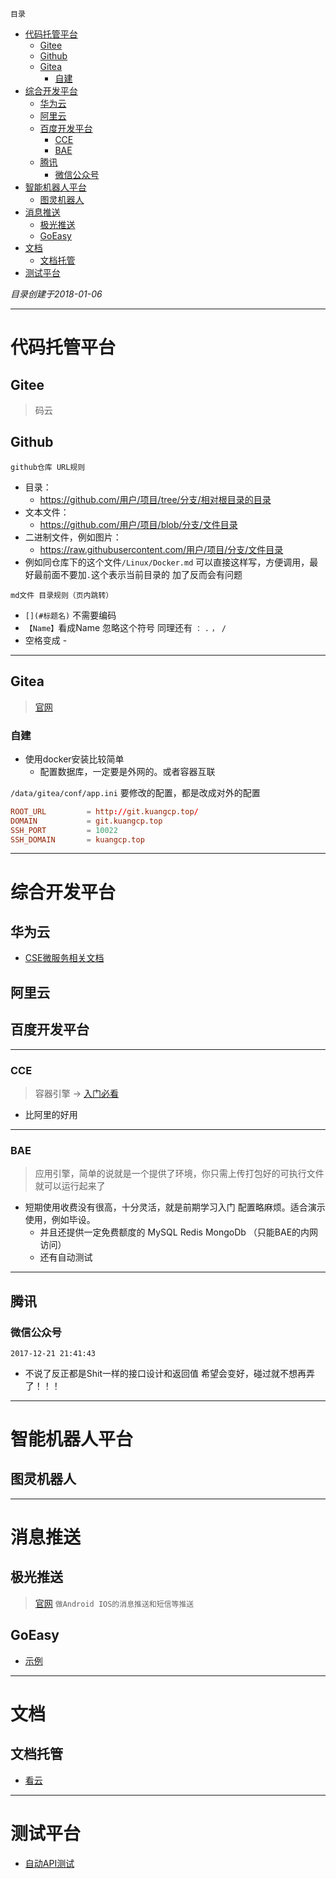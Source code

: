 `目录`
 
- [代码托管平台](#代码托管平台)
    - [Gitee](#gitee)
    - [Github](#github)
    - [Gitea](#gitea)
        - [自建](#自建)
- [综合开发平台](#综合开发平台)
    - [华为云](#华为云)
    - [阿里云](#阿里云)
    - [百度开发平台](#百度开发平台)
        - [CCE](#cce)
        - [BAE](#bae)
    - [腾讯](#腾讯)
        - [微信公众号](#微信公众号)
- [智能机器人平台](#智能机器人平台)
    - [图灵机器人](#图灵机器人)
- [消息推送](#消息推送)
    - [极光推送](#极光推送)
    - [GoEasy](#goeasy)
- [文档](#文档)
    - [文档托管](#文档托管)
- [测试平台](#测试平台)

*目录创建于2018-01-06*
****************************************
# 代码托管平台
## Gitee
> 码云

## Github
`github仓库 URL规则`
- 目录：
    - https://github.com/用户/项目/tree/分支/相对根目录的目录
- 文本文件：
    -  https://github.com/用户/项目/blob/分支/文件目录
- 二进制文件，例如图片：
    -  https://raw.githubusercontent.com/用户/项目/分支/文件目录
- 例如同仓库下的这个文件`/Linux/Docker.md` 可以直接这样写，方便调用，最好最前面不要加`.`这个表示当前目录的 加了反而会有问题

`md文件 目录规则（页内跳转）`
- `[](#标题名)` 不需要编码
- `【Name】`看成Name 忽略这个符号 同理还有 `：` `.` `，` `/`
- 空格变成 - 

**************
## Gitea
> [官网](https://gitea.io/zh-cn/) 

### 自建
- 使用docker安装比较简单
    - 配置数据库，一定要是外网的。或者容器互联

`/data/gitea/conf/app.ini` 要修改的配置，都是改成对外的配置
```conf
ROOT_URL         = http://git.kuangcp.top/
DOMAIN           = git.kuangcp.top
SSH_PORT         = 10022
SSH_DOMAIN       = kuangcp.top
```

********************************************************
# 综合开发平台
## 华为云
- [CSE微服务相关文档](http://support.huaweicloud.com/devg-cse/cse_03_summary.html)

## 阿里云

## 百度开发平台

***************
### CCE
> 容器引擎 -> [入门必看](https://cloud.baidu.com/doc/CCE/GettingStarted.html)

- 比阿里的好用

****************
### BAE
> 应用引擎，简单的说就是一个提供了环境，你只需上传打包好的可执行文件就可以运行起来了

- 短期使用收费没有很高，十分灵活，就是前期学习入门 配置略麻烦。适合演示使用，例如毕设。
    - 并且还提供一定免费额度的 MySQL Redis MongoDb （只能BAE的内网访问）
    - 还有自动测试

*******************************************************
## 腾讯
### 微信公众号
`2017-12-21 21:41:43`
- 不说了反正都是Shit一样的接口设计和返回值  希望会变好，碰过就不想再弄了！！！

****************************************************
# 智能机器人平台
## 图灵机器人

************************************************ 
# 消息推送
## 极光推送
> [官网](https://www.jiguang.cn/) `做Android IOS的消息推送和短信等推送`

## GoEasy
- [示例](http://goeasy.io/cn/started)

*********************************
# 文档
## 文档托管
- [看云](https://www.kancloud.cn/dashboard)

************************************************************
# 测试平台
- [自动API测试](https://www.eolinker.com/#/index)

